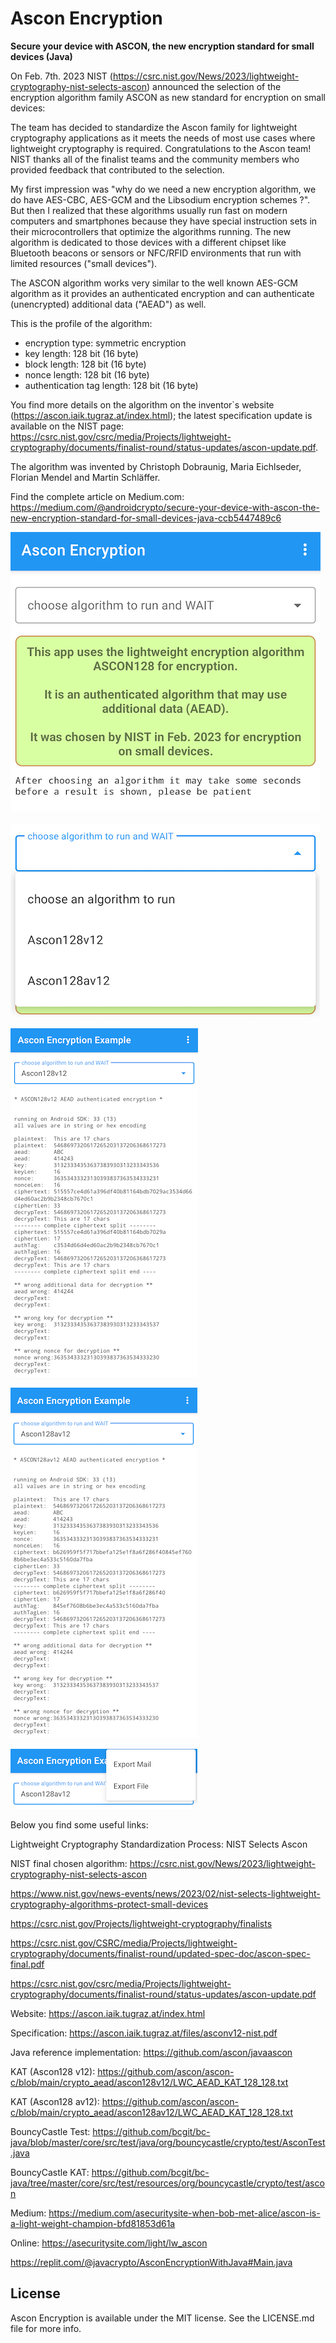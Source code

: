 # Ascon Encryption

**Secure your device with ASCON, the new encryption standard for small devices (Java)**

On Feb. 7th. 2023 NIST (https://csrc.nist.gov/News/2023/lightweight-cryptography-nist-selects-ascon) 
announced the selection of the encryption algorithm family ASCON as new standard for encryption on small devices:

The team has decided to standardize the Ascon family for lightweight cryptography applications as it 
meets the needs of most use cases where lightweight cryptography is required. Congratulations to the 
Ascon team! NIST thanks all of the finalist teams and the community members who provided feedback that 
contributed to the selection.

My first impression was "why do we need a new encryption algorithm, we do have AES-CBC, AES-GCM and the 
Libsodium encryption schemes ?". But then I realized that these algorithms usually run fast on modern 
computers and smartphones because they have special instruction sets in their microcontrollers that 
optimize the algorithms running. The new algorithm is dedicated to those devices with a different 
chipset like Bluetooth beacons or sensors or NFC/RFID environments that run with limited resources 
("small devices").

The ASCON algorithm works very similar to the well known AES-GCM algorithm as it provides an authenticated 
encryption and can authenticate (unencrypted) additional data ("AEAD") as well.

This is the profile of the algorithm:
- encryption type: symmetric encryption
- key length: 128 bit (16 byte)
- block length: 128 bit (16 byte)
- nonce length: 128 bit (16 byte)
- authentication tag length: 128 bit (16 byte)

You find more details on the algorithm on the inventor`s website (https://ascon.iaik.tugraz.at/index.html); 
the latest specification update is  available on the NIST page: 
https://csrc.nist.gov/csrc/media/Projects/lightweight-cryptography/documents/finalist-round/status-updates/ascon-update.pdf. 

The algorithm was invented by Christoph Dobraunig, Maria Eichlseder, Florian Mendel and Martin Schläffer.

Find the complete article on Medium.com: https://medium.com/@androidcrypto/secure-your-device-with-ascon-the-new-encryption-standard-for-small-devices-java-ccb5447489c6

![client_view_after_connect](docs/Ascon01.png?raw=true)

![client_view_after_connect](docs/Ascon02.png?raw=true)

![client_view_after_connect](docs/Ascon03.png?raw=true)

![client_view_after_connect](docs/Ascon04.png?raw=true)

![client_view_after_connect](docs/Ascon05.png?raw=true)

Below you find some useful links:

Lightweight Cryptography Standardization Process: NIST Selects Ascon

NIST final chosen algorithm: https://csrc.nist.gov/News/2023/lightweight-cryptography-nist-selects-ascon

https://www.nist.gov/news-events/news/2023/02/nist-selects-lightweight-cryptography-algorithms-protect-small-devices

https://csrc.nist.gov/Projects/lightweight-cryptography/finalists

https://csrc.nist.gov/CSRC/media/Projects/lightweight-cryptography/documents/finalist-round/updated-spec-doc/ascon-spec-final.pdf

https://csrc.nist.gov/csrc/media/Projects/lightweight-cryptography/documents/finalist-round/status-updates/ascon-update.pdf

Website: https://ascon.iaik.tugraz.at/index.html

Specification: https://ascon.iaik.tugraz.at/files/asconv12-nist.pdf

Java reference implementation: https://github.com/ascon/javaascon

KAT (Ascon128 v12): https://github.com/ascon/ascon-c/blob/main/crypto_aead/ascon128v12/LWC_AEAD_KAT_128_128.txt

KAT (Ascon128 av12): https://github.com/ascon/ascon-c/blob/main/crypto_aead/ascon128av12/LWC_AEAD_KAT_128_128.txt

BouncyCastle Test: https://github.com/bcgit/bc-java/blob/master/core/src/test/java/org/bouncycastle/crypto/test/AsconTest.java

BouncyCastle KAT: https://github.com/bcgit/bc-java/tree/master/core/src/test/resources/org/bouncycastle/crypto/test/ascon

Medium: https://medium.com/asecuritysite-when-bob-met-alice/ascon-is-a-light-weight-champion-bfd81853d61a

Online: https://asecuritysite.com/light/lw_ascon

https://replit.com/@javacrypto/AsconEncryptionWithJava#Main.java

## License

Ascon Encryption is available under the MIT license. See the LICENSE.md file for more info.
